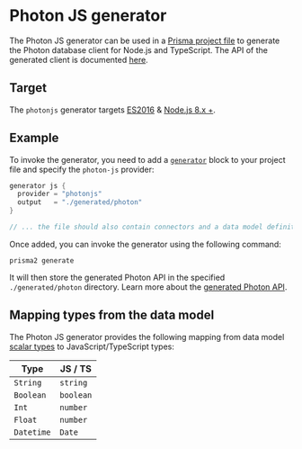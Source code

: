 # Photon JS generator

The Photon JS generator can be used in a [Prisma project file](../../prisma-project-file.md) to generate the Photon database client for Node.js and TypeScript. The API of the generated client is documented [here](../../photon/api.md).

## Target

The `photonjs` generator targets [ES2016](https://exploringjs.com/es2016-es2017/) & [Node.js 8.x +](https://nodejs.org/en/download/releases/).

## Example

To invoke the generator, you need to add a [`generator`](../../prisma-project-file.md#generators-optional) block to your project file and specify the `photon-js` provider:

```groovy
generator js {
  provider = "photonjs"
  output   = "./generated/photon"
}

// ... the file should also contain connectors and a data model definition
```

Once added, you can invoke the generator using the following command:

```
prisma2 generate
```

It will then store the generated Photon API in the specified `./generated/photon` directory. Learn more about the [generated Photon API](../../photon/api.md).

## Mapping types from the data model

The Photon JS generator provides the following mapping from data model [scalar types](../../data-modeling.md#scalar-types) to JavaScript/TypeScript types:

| Type     | JS / TS | 
| -------- | ------- |
| `String`   | `string`  |
| `Boolean`  | `boolean` |
| `Int`      | `number`  |
| `Float`    | `number`  |
| `Datetime` | `Date`    |
